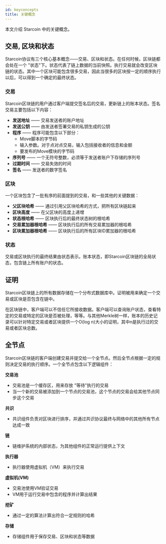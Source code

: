 ```yaml
---
id: keyconcepts
title: 关键概念
---
```


本文介绍 Starcoin 中的关键概念。

## 交易, 区块和状态

Starcoin协议有三个核心基本概念——交易、区块和状态。在任何时候，区块链都会处在一个 "状态"下。状态代表了链上数据的当前快照。执行交易就会改变区块链的状态。其中一个区块可能包含很多交易，因此当很多的区块按一定的顺序执行以后，可以得到一个确定的最终状态。

### 交易

Starcoin区块链的用户通过客户端提交签名后的交易，更新链上的账本状态。签名交易主要包括以下内容：

- **发送地址** —— 交易发送者的账户地址
- **发送公钥** —— 由发送者签署交易的私钥生成的公钥
- **程序** —— 程序可能包含以下部分：
  - Move脚本的字节码
  - 输入参数。对于点对点交易，输入包括接收者的信息和金额
  - 要发布的Move模块的字节码
- **序列号** —— 一个无符号整数，必须等于发送者账户下存储的序列号
- **过期时间** —— 交易失效的时间
- **签名** —— 发送者的数字签名

### 区块
一个区块包含了一批有序的前面提到的交易，和一些其他的关键数据：
- **父区块哈希** —— 通过引用父区块哈希的方式，把所有区块链起来
- **区块高度** —— 在父区块的高度上递增
- **状态根哈希** —— 区块执行后的最终状态树的根哈希
- **交易累加器根哈希** —— 区块执行后的所有交易累加器的根哈希
- **区块累加器根哈希** —— 区块执行后的所有区块ID累加器的根哈希

### 状态

交易或区块执行的最终结果由状态表示。账本状态，即Starcoin区块链的全局状态，包含链上所有账户的状态。

## 证明

Starcoin区块链上的所有数据存储在一个分布式数据库中。证明被用来确定一个交易或区块是否包含在链中。

在区块链中，客户端可以不信任它所接收数据。客户端可以查询账户状态，查看特定的交易或特定的区块是否被处理，等等。与其他Merkle树一样，账本的历史记录可以针对特定交易或者区块提供一个O(log n)大小的证明，其中n是执行过的交易或者区块总数。

## 全节点

Starcoin区块链的客户端创建交易并提交给一个全节点。然后全节点根据一定的规则决定交易的执行顺序。一个全节点包含以下逻辑组件：

**交易池**

- 交易池是一个缓存区，用来存放 "等待"执行的交易
- 当一个新的交易被添加到一个节点的交易池，这个节点的交易会给其他节点同步这个交易

**共识**

- 共识组件负责对区块进行排序，并通过共识协议最终与网络中的其他所有节点达成一致

**链**

- 链维护系统的内部状态，为其他组件的正常运行提供上下文

**执行器**

- 执行器使用虚拟机（VM）来执行交易

**虚拟机(VM)**

- 交易池使用VM验证交易
- VM用于运行交易中包含的程序并计算出结果

**挖矿**

- 通过一定的算法计算出符合一定规则的哈希

**存储**

- 存储组件用于保存交易、区块和状态等数据
